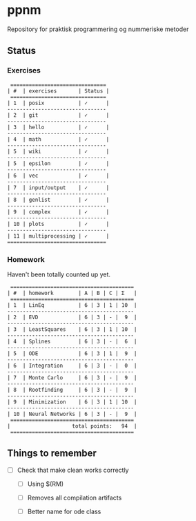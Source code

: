 # ppnm
Repository for praktisk programmering og nummeriske metoder

## Status

### Exercises

     ===============================
    | #  | exercises       | Status |
     ===============================
    | 1  | posix           | ✓      |
    --------------------------------
    | 2  | git             | ✓      |
    --------------------------------
    | 3  | hello           | ✓      |
    --------------------------------
    | 4  | math            | ✓      |
    --------------------------------
    | 5  | wiki            | ✓      |
    --------------------------------
    | 5  | epsilon         | ✓      |
    --------------------------------
    | 6  | vec             | ✓      |
    --------------------------------
    | 7  | input/output    | ✓      |
    --------------------------------
    | 8  | genlist         | ✓      |
    --------------------------------
    | 9  | complex         | ✓      |
    --------------------------------
    | 10 | plots           | ✓      |
    --------------------------------
    | 11 | multiprocessing | ✓      |
    ================================


### Homework

Haven't been totally counted up yet.

     ========================================
    | #  | homework        | A | B | C | Σ   |
     ========================================
    | 1  | LinEq           | 6 | 3 | 1 | 10  |
    -----------------------------------------
    | 2  | EVD             | 6 | 3 | - |  9  |
    -----------------------------------------
    | 3  | LeastSquares    | 6 | 3 | 1 | 10  |
    -----------------------------------------
    | 4  | Splines         | 6 | 3 | - |  6  |
    -----------------------------------------
    | 5  | ODE             | 6 | 3 | 1 |  9  |
    -----------------------------------------
    | 6  | Integration     | 6 | 3 | - |  0  |
    -----------------------------------------
    | 7  | Monte Carlo     | 6 | 3 | - |  9  |
    -----------------------------------------
    | 8  | Rootfinding     | 6 | 3 | - |  9  |
    -----------------------------------------
    | 9  | Minimization    | 6 | 3 | 1 | 10  |
    -----------------------------------------
    | 10 | Neural Networks | 6 | 3 | - |  9  |
     ========================================
    |                    total points:   94  |
     ========================================


## Things to remember
- [ ] Check that make clean works correctly
  - [ ] Using $(RM)
  - [ ] Removes all compilation artifacts
  - [ ] Better name for ode class
  

